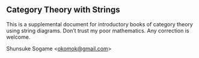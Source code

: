 ## Category Theory with Strings

This is a supplemental document for introductory books of category theory
using string diagrams. Don’t trust my poor mathematics. Any correction is welcome.

Shunsuke Sogame <<okomok@gmail.com>>
